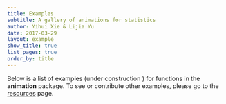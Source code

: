 ```yaml
---
title: Examples
subtitle: A gallery of animations for statistics
author: Yihui Xie & Lijia Yu
date: 2017-03-29
layout: example
show_title: true
list_pages: true
order_by: title
---
```


Below is a list of examples (under construction <i class="fa fa-spinner fa-pulse fa-fw"></i>) for functions in the **animation** package. To see or contribute other examples, please go to the [resources](../resources) page.
